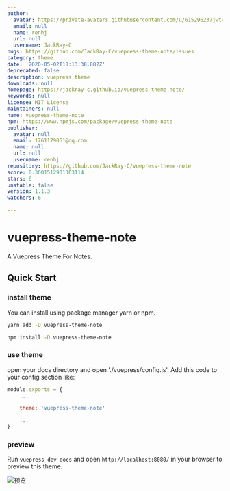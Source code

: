 ```yaml
---
author:
  avatar: https://private-avatars.githubusercontent.com/u/61529623?jwt=eyJhbGciOiJIUzI1NiIsInR5cCI6IkpXVCJ9.eyJpc3MiOiJnaXRodWIuY29tIiwiYXVkIjoicmF3LmdpdGh1YnVzZXJjb250ZW50LmNvbSIsImtleSI6ImtleTEiLCJleHAiOjE3MzQ2NzE3MDAsIm5iZiI6MTczNDY3MDUwMCwicGF0aCI6Ii91LzYxNTI5NjIzIn0.OY6Tc57Gxr5_4fnsgmRkE9IwkSNt3JPtzphcSl9Lo08&v=4
  email: null
  name: renhj
  url: null
  username: JackRay-C
bugs: https://github.com/JackRay-C/vuepress-theme-note/issues
category: theme
date: '2020-05-02T18:13:38.882Z'
deprecated: false
description: vuepress theme
downloads: null
homepage: https://jackray-c.github.io/vuepress-theme-note/
keywords: null
license: MIT License
maintainers: null
name: vuepress-theme-note
npm: https://www.npmjs.com/package/vuepress-theme-note
publisher:
  avatar: null
  email: 1761179051@qq.com
  name: null
  url: null
  username: renhj
repository: https://github.com/JackRay-C/vuepress-theme-note
score: 0.3601512901363114
stars: 6
unstable: false
version: 1.1.3
watchers: 6

---
```


# vuepress-theme-note
A Vuepress Theme For Notes.

## Quick Start 

### install theme

You can install using package manager yarn or npm.

```sh
yarn add -D vuepress-theme-note 
```

```sh
npm install -D vuepress-theme-note
```


### use theme


open your docs directory and open './vuepress/config.js'. Add this code to your config section like:

```javascript
module.exports = {
    ...

    theme: 'vuepress-theme-note'

    ...
}
```

### preview

Run `vuepress dev docs` and open `http://localhost:8080/` in your browser to preview this theme.

![预览](https://github.com/JackRay-C/vuepress-theme-note/raw/master/03.png)





